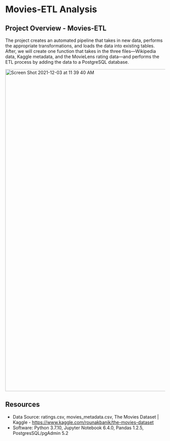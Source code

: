 # Movies-ETL Analysis

## Project Overview - Movies-ETL

The project creates an automated pipeline that takes in new data, performs the appropriate transformations, and loads the data into existing tables.  After, we will create one function that takes in the three files—Wikipedia data, Kaggle metadata, and the MovieLens rating data—and performs the ETL process by adding the data to a PostgreSQL database.

<img width="1012" alt="Screen Shot 2021-12-03 at 11 39 40 AM" src="https://user-images.githubusercontent.com/691355/144662995-f3ebf82a-c905-4c9f-87c3-6c6c5eeaf3e7.png">


## Resources
-  Data Source: ratings.csv, movies_metadata.csv, The Movies Dataset | Kaggle - https://www.kaggle.com/rounakbanik/the-movies-dataset
-  Software:  Python 3.7.10,  Jupyter Notebook 6.4.0, Pandas 1.2.5, PostgresSQL/pgAdmin 5.2
